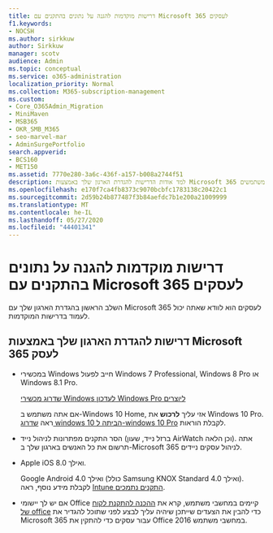 ```yaml
---
title: דרישות מוקדמות להגנה על נתונים בהתקנים עם Microsoft 365 לעסקים
f1.keywords:
- NOCSH
ms.author: sirkkuw
author: Sirkkuw
manager: scotv
audience: Admin
ms.topic: conceptual
ms.service: o365-administration
localization_priority: Normal
ms.collection: M365-subscription-management
ms.custom:
- Core_O365Admin_Migration
- MiniMaven
- MSB365
- OKR_SMB_M365
- seo-marvel-mar
- AdminSurgePortfolio
search.appverid:
- BCS160
- MET150
ms.assetid: 7770e280-3a6c-436f-a157-b008a2744f51
description: למד אודות הדרישות להגדרת הארגון שלך באמצעות Microsoft 365 עבור עסקים והגנה על נתוני עבודה בהתקני המשתמשים.
ms.openlocfilehash: e170f7ca4fb8373c9070bcbfc1783138c20422c1
ms.sourcegitcommit: 2d59b24b877487f3b84aefdc7b1e200a21009999
ms.translationtype: MT
ms.contentlocale: he-IL
ms.lasthandoff: 05/27/2020
ms.locfileid: "44401341"
---
```

# <a name="prerequisites-for-protecting-data-on-devices-with-microsoft-365-for-business"></a>דרישות מוקדמות להגנה על נתונים בהתקנים עם Microsoft 365 לעסקים

השלב הראשון בהגדרת הארגון שלך עם Microsoft 365 לעסקים הוא לוודא שאתה יכול לעמוד בדרישות המוקדמות.
  
## <a name="requirements-for-setting-up-your-organization-with-microsoft-365-for-business"></a>דרישות להגדרת הארגון שלך באמצעות Microsoft 365 לעסק

- במכשירי Windows חייב לפעול Windows 7 Professional,‏ Windows 8 Pro או Windows 8.1 Pro.
    
    [שדרוג מכשירי Windows לעדכון Windows Pro ליוצרים](upgrade-to-windows-pro-creators-update.md)
    
    אם אתה משתמש ב-Windows 10 Home, אזי עליך **לרכוש** את Windows 10 Pro. ראה [שדרוג windows 10 הביתה ל-windows 10 Pro](https://support.office.com/article/0aee10c1-4d34-43ee-a325-579c6c2df90e?ui=en-US&rs=en-US&ad=US) לקבלת הוראות. 
    
- הסר התקנים מפתרונות לניהול נייד (ברזל נייד, שעון AirWatch וכן הלאה). אתה תרשום את כל האנשים בארגון שלך ב-Microsoft 365 לניהול עסקים ניידים.
    
- Apple iOS 8.0 ואילך.
    
    Google Android 4.0 ואילך (כולל Samsung KNOX Standard 4.0 ואילך). לקבלת מידע נוסף, ראה [Intune התקנים נתמכים](https://go.microsoft.com/fwlink/p/?linkid=852307).
    
- אם יש לך יישומי Office קיימים במחשבי משתמש, קרא את [ההכנה להתקנת לקוח של office](prepare-for-office-client-deployment.md) כדי להבין את הצעדים שייתכן שיהיה עליך לבצע לפני שתוכל להגדיר את Microsoft 365 עבור עסקים כדי להתקין את Office 2016 במחשבי משתמש. 
